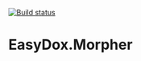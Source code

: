 [![Build status](https://ci.appveyor.com/api/projects/status/h14td2ctcc02w53y?svg=true)](https://ci.appveyor.com/project/bzaar/easydox-morpher)
# EasyDox.Morpher
